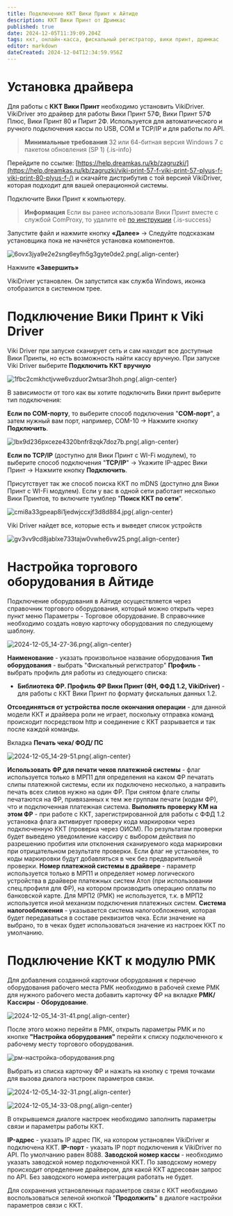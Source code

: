 ```yaml
---
title: Подключение ККТ Вики Принт к Айтиде
description: ККТ Вики Принт от Дримкас
published: true
date: 2024-12-05T11:39:09.204Z
tags: ккт, онлайн-касса, фискальный регистратор, вики принт, дримкас
editor: markdown
dateCreated: 2024-12-04T12:34:59.956Z
---
```


# Установка драйвера
Для работы с **ККТ Вики Принт** необходимо установить VikiDriver.
VikiDriver это драйвер для работы Вики Принт 57Ф, Вики Принт 57Ф Плюс, Вики Принт 80 и Пирит 2Ф. Используется для автоматического и ручного подключения кассы по USB, COM и TCP/IP и для работы по API.

> **Минимальные требования**
> 32 или 64-битная версия Windows 7 с пакетом обновления (SP 1)
{.is-info}

Перейдите по ссылке: [https://help.dreamkas.ru/kb/zagruzki/](https://help.dreamkas.ru/kb/zagruzki/viki-print-57-f-viki-print-57-plyus-f-viki-print-80-plyus-f-/) и скачайте дистрибутив с той версией VikiDriver, которая подходит для вашей операционной системы.

Подключите Вики Принт к компьютеру.

> **Информация**
> Если вы ранее использовали Вики Принт вместе с службой ComProxy, то удалите её [по инструкции](https://help.dreamkas.ru/kb/viki-printy/obsluzhivanie-kassy-viki-print/udalit-sluzhbu-comproxy/?sphrase_id=25615)
{.is-success}

Запустите файл и нажмите кнопку **«Далее»** → Следуйте подсказкам установщика пока не начнётся установка компонентов.

![6ovx3jya9e2e2sng6eyfh5g3gyte0de2.png](/images/integrations/kktvikiprint/6ovx3jya9e2e2sng6eyfh5g3gyte0de2.png){.align-center}

Нажмите **«Завершить»**

VikiDriver установлен. Он запустится как служба Windows, иконка отобразится в системном трее.

# Подключение Вики Принт к Viki Driver
Viki Driver при запуске сканирует сеть и сам находит все доступные Вики Принты, но есть возможность найти кассу вручную.
При запуске Viki Driver выберите **Подключить ККТ вручную**

![1fbc2cmkhctjvwe6vzduor2wtsar3hoh.png](/images/integrations/kktvikiprint/1fbc2cmkhctjvwe6vzduor2wtsar3hoh.png){.align-center}

В зависимости от того как вы хотите подключить Вики принт выберите тип подключения:

**Если по СOM-порту**, то выберите способ подключения "**СОМ-порт**", а затем нужный вам порт, например, СОМ-10 → Нажмите кнопку **Подключить**.

![lbx9d236pxceze4320bnfr8zqk7doz7b.png](/images/integrations/kktvikiprint/lbx9d236pxceze4320bnfr8zqk7doz7b.png){.align-center}

**Если по TCP/IP** (доступно для Вики Принт с WI-Fi модулем), то выберите способ подключения "**TCP/IP**" → Укажите IP-адрес Вики Принт → Нажмите кнопку **Подключить**.

Присутствует так же способ поиска ККТ по mDNS (доступно для Вики Принт с WI-Fi модулем).
Если у вас в одной сети работает несколько Вики Принтов, то включите тумблер "**Поиск ККТ по сети**".

![cmi8a33gpeap8i1jedwjccxjf3d8d884.jpg](/images/integrations/kktvikiprint/cmi8a33gpeap8i1jedwjccxjf3d8d884.jpg){.align-center}

Viki Driver найдет все, которые есть и выведет список устройств

![gv3vv9cd8jablxe733tajw0vwhe6vw25.png](/images/integrations/kktvikiprint/gv3vv9cd8jablxe733tajw0vwhe6vw25.png){.align-center}


# Настройка торгового оборудования в Айтиде
Подключение оборудования в Айтиде осуществляется через справочник торгового оборудования, который можно открыть через пункт меню Параметры - Торговое оборудование. В справочнике необходимо создать новую карточку оборудования по следующему шаблону.

![2024-12-05_14-27-36.png](/images/integrations/kktvikiprint/2024-12-05_14-27-36.png){.align-center}

**Наименование** - указать произвольное название оборудования
**Тип оборудования** - выбрать "Фискальный регистратор"
**Профиль** - выбрать профиль для работы из следующего списка:
 - **Библиотека ФР. Профиль ФР Вики Принт (ФН, ФФД 1.2, VikiDriver)** - для работы с ККТ Вики Принт по формату фискальных данных 1.2.
 
**Отсоединяться от устройства после окончания операции** - для данной модели ККТ и драйвера роли не играет, поскольку отправка команд происходит посредством http и соединение с ККТ разрывается и так после каждой команды.

Вкладка **Печать чека/ ФОД/ ПС** 

![2024-12-05_14-29-51.png](/images/integrations/kktvikiprint/2024-12-05_14-29-51.png){.align-center}

**Использовать ФР для печати чеков платежной системы** - флаг используется только в МРП1 для определения на каком ФР печатать слипы платежной системы, если их подключено несколько, а направить печать всех сливов нужно на один ФР. При снятом флаге слипы печатаются на ФР, привязанных к тем же группам печати (кодам ФР), что и подключенная платежная система.
**Выполнять проверку КМ на этом ФР** - при работе с ККТ, зарегистрированной для работы с ФФД 1.2 установка флага активирует проверку кода маркировки через подключенную ККТ (проверка через ОИСМ). По результатам проверки будет выведено уведомление кассиру с выбором действия по разрешению пробития или отклонения сканируемого кода маркировки при отрицательном результате проверки. Если флаг не установлен, то коды маркировки будут добавляться в чек без предварительной проверки.
**Номер платежной системы в драйвере** - параметр используется только в МРП1 и определяет номер логического устройства в драйвере платежных систем Атол (при использовании спец.профиля для ФР), на котором производить операцию оплаты по банковской карте. Для МРП2 (РМК) не используется, т.к. в МРП2 используется иной механизм подключения платежных систем.
**Система налогообложения** - указывается система налогообложения, которая будет передаваться в составе реквизитов чека. Если значение на выбрано, то в чеках будет использоваться значение из настроек ККТ по умолчанию.

# Подключение ККТ к модулю РМК

Для добавления созданной карточки оборудования к перечню оборудования рабочего места РМК необходимо в рабочей схеме РМК для нужного рабочего места добавить карточку ФР на вкладке **РМК/Кассиры** - **Оборудование**.

![2024-12-05_14-31-41.png](/images/integrations/kktvikiprint/2024-12-05_14-31-41.png){.align-center}

После этого можно перейти в РМК, открыть параметры РМК и по кнопке **"Настройка оборудования"** перейти к списку подключенного к рабочему месту торгового оборудования.

![рм-настройка-оборудования.png](/images/integrations/kktatol/рм-настройка-оборудования.png)

Выбрать из списка карточку ФР и нажать на кнопку с тремя точками для вызова диалога настроек параметров связи.

![2024-12-05_14-32-31.png](/images/integrations/kktvikiprint/2024-12-05_14-32-31.png){.align-center}

![2024-12-05_14-33-08.png](/images/integrations/kktvikiprint/2024-12-05_14-33-08.png){.align-center}

В открывшемся диалоге настроек необходимо заполнить параметры связи и параметры работы ККТ.

**IP-адрес** - указать IP адрес ПК, на котором установлен VikiDriver и подключена ККТ.
**IP-порт** - указать IP порт подключения к VikiDriver по API. По умолчанию равен 8088.
**Заводской номер кассы** - необходимо указать заводской номер подключенной ККТ. По заводскому номеру происходит определение драйвером, для какой ККТ адресован запрос по API. Без заводского номера интеграция работать не будет.

Для сохранения установленных параметров связи с ККТ необходимо воспользоваться зеленой кнопкой "**Продолжить**" в диалоге настройки параметров связи с ККТ.